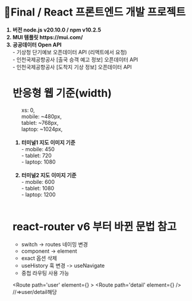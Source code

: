 # 🫧Final / React 프론트엔드 개발 프로젝트
<ol>
<strong><li>버전 node.js v20.10.0 / npm v10.2.5</li> </strong>
<strong><li>MUI 템플릿 https://mui.com/</li></strong>
<strong><li>공공데이터 Open API</li></strong>
- 기상청 단기예보 오픈데이터 API (리액트에서 요청) <br/>
- 인천국제공항공사 [출국 승객 예고 정보] 오픈데이터 API  <br/>
- 인천국제공항공사 [도착지 기상 정보] 오픈데이터 API  <br/>

# 반응형 웹 기준(width)
<ol>
 xs: 0, <br/>
 mobile: ~480px, <br/>
 tablet: ~768px, <br/>
 laptop: ~1024px, <br/><br/>
<strong><li>터미널1 지도 이미지 기준</li></strong>
- mobile: 450 <br/>
- tablet: 720 <br/>
- laptop: 1080 <br/><br/>
<strong><li>터미널2 지도 이미지 기준</li></strong>
- mobile: 600 <br/>
- tablet: 1080 <br/>
- laptop: 1200 <br/><br/>
</ol>

# react-router v6 부터 바뀐 문법 참고
- switch -> routes 네이밍 변경
- component -> element
- exact 옵션 삭제
- useHistory 훅 변경 -> useNavigate
- 중첩 라우팅 사용 가능

<Route path='user' element={<User />} >
  <Route path='detail' element={<UserDetail />} />   //=>user/detail해당
</Route>
